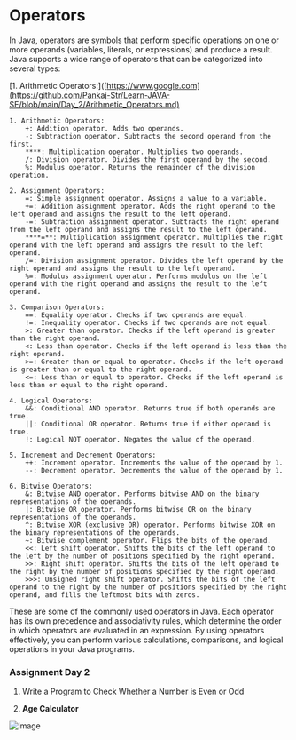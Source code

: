 # Operators
In Java, operators are symbols that perform specific operations on one or more operands (variables, literals, or expressions) and produce a result. Java supports a wide range of operators that can be categorized into several types:

[1. Arithmetic Operators:]([https://www.google.com](https://github.com/Pankaj-Str/Learn-JAVA-SE/blob/main/Day_2/Arithmetic_Operators.md)

    1. Arithmetic Operators:
        +: Addition operator. Adds two operands.
        -: Subtraction operator. Subtracts the second operand from the first.
        ****: Multiplication operator. Multiplies two operands.
        /: Division operator. Divides the first operand by the second.
        %: Modulus operator. Returns the remainder of the division operation.

    2. Assignment Operators:
        =: Simple assignment operator. Assigns a value to a variable.
        +=: Addition assignment operator. Adds the right operand to the left operand and assigns the result to the left operand.
        -=: Subtraction assignment operator. Subtracts the right operand from the left operand and assigns the result to the left operand.
        ****=**: Multiplication assignment operator. Multiplies the right operand with the left operand and assigns the result to the left operand.
        /=: Division assignment operator. Divides the left operand by the right operand and assigns the result to the left operand.
        %=: Modulus assignment operator. Performs modulus on the left operand with the right operand and assigns the result to the left operand.

    3. Comparison Operators:
        ==: Equality operator. Checks if two operands are equal.
        !=: Inequality operator. Checks if two operands are not equal.
        >: Greater than operator. Checks if the left operand is greater than the right operand.
        <: Less than operator. Checks if the left operand is less than the right operand.
        >=: Greater than or equal to operator. Checks if the left operand is greater than or equal to the right operand.
        <=: Less than or equal to operator. Checks if the left operand is less than or equal to the right operand.

    4. Logical Operators:
        &&: Conditional AND operator. Returns true if both operands are true.
        ||: Conditional OR operator. Returns true if either operand is true.
        !: Logical NOT operator. Negates the value of the operand.

    5. Increment and Decrement Operators:
        ++: Increment operator. Increments the value of the operand by 1.
        --: Decrement operator. Decrements the value of the operand by 1.

    6. Bitwise Operators:
        &: Bitwise AND operator. Performs bitwise AND on the binary representations of the operands.
        |: Bitwise OR operator. Performs bitwise OR on the binary representations of the operands.
        ^: Bitwise XOR (exclusive OR) operator. Performs bitwise XOR on the binary representations of the operands.
        ~: Bitwise complement operator. Flips the bits of the operand.
        <<: Left shift operator. Shifts the bits of the left operand to the left by the number of positions specified by the right operand.
        >>: Right shift operator. Shifts the bits of the left operand to the right by the number of positions specified by the right operand.
        >>>: Unsigned right shift operator. Shifts the bits of the left operand to the right by the number of positions specified by the right operand, and fills the leftmost bits with zeros.

These are some of the commonly used operators in Java. Each operator has its own precedence and associativity rules, which determine the order in which operators are evaluated in an expression. By using operators effectively, you can perform various calculations, comparisons, and logical operations in your Java programs.









### Assignment Day 2
1. Write a  Program to Check Whether a Number is Even or Odd


2.  **Age Calculator**

![image](https://github.com/Pankaj-Str/Learn-JAVA-SE/assets/36913690/61f32a7e-4fac-48c6-a3fb-ab9e414f92cf)
